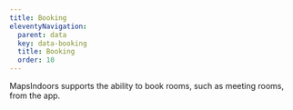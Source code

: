 ```yaml
---
title: Booking
eleventyNavigation:
  parent: data
  key: data-booking
  title: Booking
  order: 10
---
```


MapsIndoors supports the ability to book rooms, such as meeting rooms, from the app.
